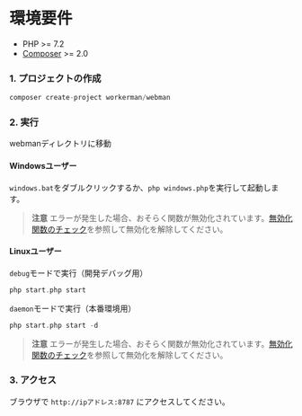 # 環境要件

* PHP >= 7.2
* [Composer](https://getcomposer.org/) >= 2.0

### 1. プロジェクトの作成

```php
composer create-project workerman/webman
```

### 2. 実行

webmanディレクトリに移動

#### Windowsユーザー
`windows.bat`をダブルクリックするか、`php windows.php`を実行して起動します。

> **注意**
> エラーが発生した場合、おそらく関数が無効化されています。[無効化関数のチェック](others/disable-function-check.md)を参照して無効化を解除してください。

#### Linuxユーザー
`debug`モードで実行（開発デバッグ用）

```php
php start.php start
```

`daemon`モードで実行（本番環境用）

```php
php start.php start -d
```

> **注意**
> エラーが発生した場合、おそらく関数が無効化されています。[無効化関数のチェック](others/disable-function-check.md)を参照して無効化を解除してください。

### 3. アクセス

ブラウザで `http://ipアドレス:8787` にアクセスしてください。
